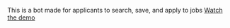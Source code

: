This is a bot made for applicants to search, save, and apply to jobs 
[Watch the demo](https://res.cloudinary.com/djlxfcael/video/upload/v1724961413/InShot_20240829_224349203_kcl2bf.mp4)
